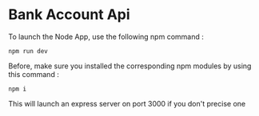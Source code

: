 # Bank Account Api

To launch the Node App, use the following npm command :

`npm run dev`

Before, make sure you installed the corresponding npm modules by using this command : 

`npm i`

This will launch an express server on port 3000 if you don't precise one
